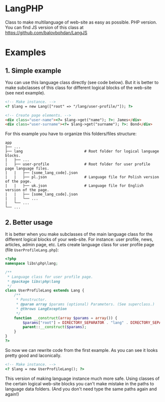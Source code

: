 # LangPHP
Class to make multilanguage of web-site as easy as possible. PHP version.
You can find JS version of this class at https://github.com/balovbohdan/LangJS

# Examples
## 1. Simple example
You can use this language class directly (see code below). But it is better to make subclasses of this class for different logical blocks of the web-site (see next example).

```html
<!-- Make instance. -->
<? $lang = new Lang(["root" => "/lang/user-profile/"]); ?>

<!-- Create page elements. -->
<div class="user-name"><?= $lang->get("name"); ?>: James</div>
<div class="user-surname"><?= $lang->get("surname"); ?>: Bond</div>
```

For this example you have to organize this folders/files structure:

```inline
app
├── ...
├── lang                            # Root folder for logical language blocks.
|   ├── ...
|   ├── user-profile                # Root folder for user profile page language files.
|   |   ├── [some_lang_code].json
|   |   ├── pl.json                 # Language file for Polish version of the page.
|   |   ├── uk.json                 # Language file for English version of the page.
|   |   ├── [some_lang_code].json
|   |   └── ...
|   └── ...
└── ...
```

## 2. Better usage
It is better when you make subclasses of the main language class for the different logical blocks of your web-site. For instance: user profile, news, articles, admin page, etc.
Lets create language class for user profile page (file `UserProfileLang.php`):

```php
<?php
namespace libs\php\lang;

/**
 * Language class for user profile page.
 * @package libs\php\lang
 */
class UserProfileLang extends Lang {
    /**
     * Ponstructor.
     * @param array $params (optional) Parameters. (See superclass.)
     * @throws LangException
     */
    function __construct(array $params = array()) {
        $params["root"] = DIRECTORY_SEPARATOR . "lang" . DIRECTORY_SEPARATOR . "user-profile" . DIRECTORY_SEPARATOR;
        parent::__construct($params);
    }
}
?>
```

So now we can rewrite code from the first example. As you can see it looks pretty good and laconically.

```html
<!-- Make instance. -->
<? $lang = new UserProfileLang(); ?>
```

This version of making language instance much more safe. Using classes of the certain logical web-site blocks you can't make mistake in the paths to language data folders. (And you don't need type the same paths again and again!)
